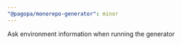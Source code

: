 ```yaml
---
"@pagopa/monorepo-generator": minor
---
```


Ask environment information when running the generator
